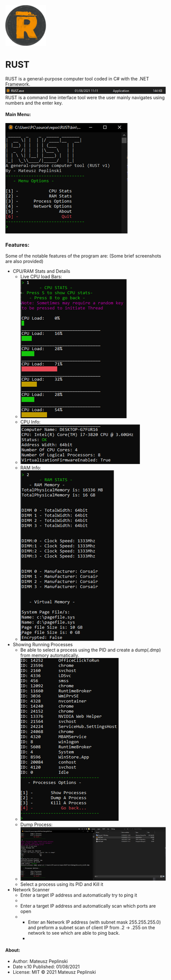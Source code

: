 ![Logo](icon/RUST_icon.png)
# RUST

RUST is a general-purpose computer tool coded in C# with the .NET Framework.
![Application.exe](READMEimg/Capture.PNG)
<br /> 
RUST is a command line interface tool were the user mainly navigates using numbers and the enter key.
#### Main Menu:
![AppMenu](READMEimg/Capture1.PNG)
### Features:
Some of the notable features of the program are:
(Some brief screenshots are also provided)
* CPU/RAM Stats and Details
	* Live CPU load Bars:
	* ![CPUBars](READMEimg/Capture2.PNG)
	* CPU Info:
	* ![CPUInfo](READMEimg/Capture3.PNG)
	* RAM Info:
	* ![RAMInfo](READMEimg/Capture4.PNG)
* Showing Running Processes
    * Be able to select a process using the PID and create a dump(.dmp) from memory automatically.
    * ![Show Processes](READMEimg/Capture5.PNG)
    * Dump Process:
    * ![Show Processes](READMEimg/Capture6.PNG)
    * Select a process using its PID and Kill it
* Network Scanner
	* Enter a target IP address and automatically try to ping it 
	* ![]()
	* Enter a target IP address and automatically scan which ports are open
	* ![]()
    	* Enter an Network IP address (with subnet mask 255.255.255.0) and preform a subnet scan of client IP from .2 -> .255 on the network to see which are able to ping back. 
    	* ![]()

#### About:
* Author: Mateusz Peplinski
* Date v.10 Published: 01/08/2021
* License: MIT 
© 2021 Mateusz Peplinski
